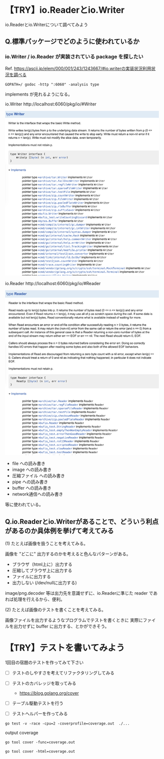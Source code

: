 【TRY】io.Readerとio.Writer
================================================================================

io.Readerとio.Writerについて調べてみよう

Q.標準パッケージでどのように使われているか
--------------------------------------------------------------------------------

### io.Writer / io.Reader が実装されている package を探したい

Ref. https://ascii.jp/elem/000/001/243/1243667/#io.writerの実装状況利用状況を調べる

```
GOPATH=/ godoc -http ":6060" -analysis type
```

implements が見れるようになる。

io.Writer
http://localhost:6060/pkg/io/#Writer

![docs/io_writer.png](docs/io_writer.png)

io.Reader
http://localhost:6060/pkg/io/#Reader

![docs/io_reader.png](docs/io_reader.png)


- file への読み書き
- image への読み書き
- 圧縮ファイル への読み書き
- pipe への読み書き
- buffer への読み書き
- network通信への読み書き

等に使われている。



Q.io.Readerとio.Writerがあることで、どういう利点があるのか具体例を挙げて考えてみる
--------------------------------------------------------------------------------

(1) たとえば画像を扱うことを考えてみる。

画像を "どこに" 出力するのかを考えると色んなパターンがある。

- ブラウザ（html上に）出力する
- 圧縮してブラウザ上に出力する
- ファイルに出力する
- 出力しない (/dev/nullに出力する)

image/png.decoder 等は出力先を意識せずに、io.Readerに準じた reader であれば処理を行えるから、便利。

(2) たとえば画像のテストを書くことを考えてみる。

画像ファイルを出力するようなプログラムでテストを書くときに
実際にファイルを出力せずに buffer に出力する、とかができそう。




【TRY】テストを書いてみよう
================================================================================

1回目の宿題のテストを作ってみて下さい

- [ ] テストのしやすさを考えてリファクタリングしてみる
- [ ] テストのカバレッジを取ってみる
    - https://blog.golang.org/cover
- [ ] テーブル駆動テストを行う
- [ ] テストヘルパーを作ってみる






```
go test -v -race -cpu=2 -coverprofile=coverage.out  ./...
```

output coverage

```
go tool cover -func=coverage.out
```

```
go tool cover -html=coverage.out
```
